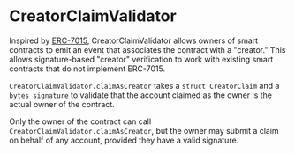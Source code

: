 # CreatorClaimValidator

Inspired by [ERC-7015](https://eips.ethereum.org/EIPS/eip-7015), CreatorClaimValidator allows owners of smart contracts to emit an event that associates the contract with a "creator." This allows signature-based "creator" verification to work with existing smart contracts that do not implement ERC-7015.

`CreatorClaimValidator.claimAsCreator` takes a `struct CreatorClaim` and a `bytes signature` to validate that the account claimed as the owner is the actual owner of the contract.

Only the owner of the contract can call `CreatorClaimValidator.claimAsCreator`, but the owner may submit a claim on behalf of any account, provided they have a valid signature.
